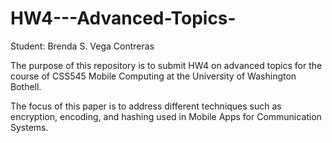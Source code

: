 # HW4---Advanced-Topics-
Student: Brenda S. Vega Contreras

The purpose of this repository is to submit HW4 on advanced topics for the course of CSS545 Mobile Computing at the University of Washington Bothell.

The focus of this paper is to address different techniques such as encryption, encoding, and hashing used in Mobile Apps for Communication Systems.
